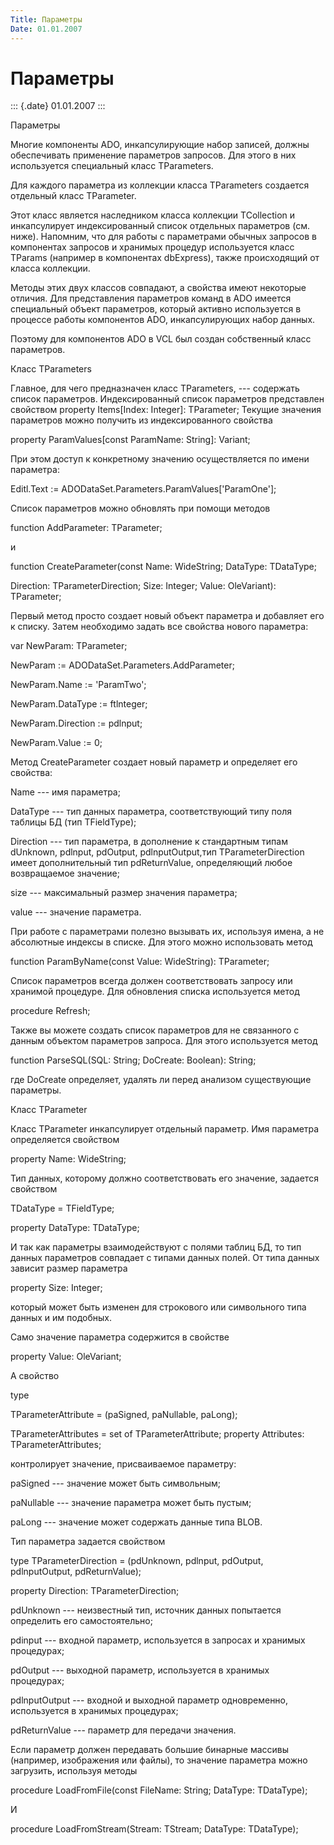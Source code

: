 ```yaml
---
Title: Параметры
Date: 01.01.2007
---
```



Параметры
=========

::: {.date}
01.01.2007
:::

Параметры

Многие компоненты ADO, инкапсулирующие набор записей, должны
обеспечивать применение параметров запросов. Для этого в них
используется специальный класс TParameters.

Для каждого параметра из коллекции класса TParameters создается
отдельный класс TParameter.

Этот класс является наследником класса коллекции TCollection и
инкапсулирует индексированный список отдельных параметров (см. ниже).
Напомним, что для работы с параметрами обычных запросов в компонентах
запросов и хранимых процедур используется класс TParams (например в
компонентах dbExpress), также происходящий от класса коллекции.

Методы этих двух классов совпадают, а свойства имеют некоторые отличия.
Для представления параметров команд в ADO имеется специальный объект
параметров, который активно используется в процессе работы компонентов
АDO, инкапсулирующих набор данных.

Поэтому для компонентов ADO в VCL был создан собственный класс
параметров.

Класс TParameters

Главное, для чего предназначен класс TParameters, --- содержать список
параметров. Индексированный список параметров представлен свойством
property Items\[Index: Integer\]: TParameter; Текущие значения
параметров можно получить из индексированного свойства

property ParamValues\[const ParamName: String\]: Variant;

При этом доступ к конкретному значению осуществляется по имени
параметра:

Editl.Text := ADODataSet.Parameters.ParamValues\[\'ParamOne\'\];

Список параметров можно обновлять при помощи методов

function AddParameter: TParameter;

и

function CreateParameter(const Name: WideString; DataType: TDataType;

Direction: TParameterDirection; Size: Integer; Value: OleVariant):
TParameter;

Первый метод просто создает новый объект параметра и добавляет его к
списку. Затем необходимо задать все свойства нового параметра:

var NewParam: TParameter;

NewParam := ADODataSet.Parameters.AddParameter;

NewParam.Name := \'ParamTwo\';

NewParam.DataType := ftlnteger; 

NewParam.Direction := pdlnput;

NewParam.Value := 0;

Метод CreateParameter создает новый параметр и определяет его свойства: 

Name --- имя параметра;

DataType --- тип данных параметра, соответствующий типу поля таблицы БД
(тип TFieldType);

Direction --- тип параметра, в дополнение к стандартным типам dUnknown,
pdlnput, pdOutput, pdlnputOutput,тип TParameterDirection имеет
дополнительный тип pdReturnValue, определяющий любое возвращаемое
значение;

size --- максимальный размер значения параметра; 

value --- значение параметра.

При работе с параметрами полезно вызывать их, используя имена, а не
абсолютные индексы в списке. Для этого можно использовать метод

function ParamByName(const Value: WideString): TParameter;

Список параметров всегда должен соответствовать запросу или хранимой
процедуре. Для обновления списка используется метод

procedure Refresh;

Также вы можете создать список параметров для не связанного с данным
объектом параметров запроса. Для этого используется метод

function ParseSQL(SQL: String; DoCreate: Boolean): String;

где DoCreate определяет, удалять ли перед анализом существующие
параметры.

Класс TParameter

Класс TParameter инкапсулирует отдельный параметр. Имя параметра
определяется свойством

property Name: WideString;

Тип данных, которому должно соответствовать его значение, задается
свойством

TDataType = TFieldType;

property DataType: TDataType;

И так как параметры взаимодействуют с полями таблиц БД, то тип данных
параметров совпадает с типами данных полей. От типа данных зависит
размер параметра

property Size: Integer;

который может быть изменен для строкового или символьного типа данных и
им подобных.

Само значение параметра содержится в свойстве

property Value: OleVariant; 

А свойство

type

TParameterAttribute = (paSigned, paNullable, paLong);

TParameterAttributes = set of TParameterAttribute; property Attributes:
TParameterAttributes;

контролирует значение, присваиваемое параметру:

paSigned --- значение может быть символьным;

paNullable --- значение параметра может быть пустым;

paLong --- значение может содержать данные типа BLOB.

Тип параметра задается свойством

type TParameterDirection = (pdUnknown, pdlnput, pdOutput, pdlnputOutput,
pdReturnValue);

property Direction: TParameterDirection;

pdUnknown --- неизвестный тип, источник данных попытается определить его
самостоятельно;

pdinput --- входной параметр, используется в запросах и хранимых
процедурах;

pdOutput --- выходной параметр, используется в хранимых процедурах;

pdlnputOutput --- входной и выходной параметр одновременно, используется
в хранимых процедурах;

pdReturnValue --- параметр для передачи значения.

Если параметр должен передавать большие бинарные массивы (например,
изображения или файлы), то значение параметра можно загрузить, используя
методы

procedure LoadFromFile(const FileName: String; DataType: TDataType);

И

procedure LoadFromStream(Stream: TStream; DataType: TDataType);
